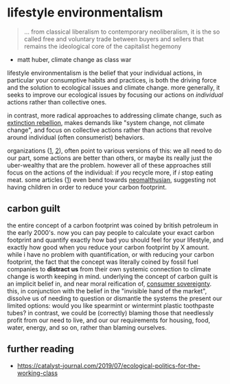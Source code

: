 # lifestyle environmentalism

> ... from classical liberalism to contemporary neoliberalism, it is the so called free and voluntary trade between buyers and sellers that remains the ideological core of the capitalist hegemony

- matt huber, climate change as class war

lifestyle environmentalism is the belief that your individual actions, in
particular your consumptive habits and practices, is both the driving force and the solution to ecological issues and climate change. more generally, it seeks to improve our ecological issues by focusing our actions on _individual_ actions rather than collective ones.

in contrast, more radical approaches to addressing climate change,
such as [extinction rebellion](https://rebellion.global/),
makes demands like "system change, not climate change", and focus on collective
actions rather than actions that revolve around individual (often consumerist)
behaviors.

organizations ([1](https://www.cdc.gov/sustainability/lifestyle/index.htm),
[2](https://www.theguardian.com/environment/2022/mar/07/six-key-lifestyle-changes-can-help-avert-the-climate-crisis-study-finds)),
often point to various versions of this: we all need to do our part, some
actions are better than others, or maybe its really just the uber-wealthy that
are the problem. however all of these approaches still focus on the actions of
the individual: if _you_ recycle more, if _i_ stop eating
meat. some articles
([1](https://www.science.org/content/article/best-way-reduce-your-carbon-footprint-one-government-isn-t-telling-you-about))
even bend towards [neomalthusian](https://en.wikipedia.org/wiki/Malthusianism),
suggesting not having children in order to reduce your carbon footprint.

## carbon guilt

the entire concept of a carbon footprint was coined by british petroleum in the
early 2000's. now you can pay people to calculate your exact carbon footprint
and quantify exactly how bad you should feel for your lifestyle, and exactly
how good when you reduce your carbon footprint by X amount. while i have no
problem with quantification, or with reducing your carbon footprint, the fact
that the concept was literally coined by fossil fuel companies to **distract us**
from their own systemic connection to climate change is worth keeping in mind.
underlying the concept of carbon guilt is an implicit belief in, and near
moral reification of, [consumer sovereignty](https://en.wikipedia.org/wiki/Consumer_sovereignty).
this, in conjunction with the belief in the "invisible hand of the market",
dissolve us of needing to question or dismantle the systems the present our
limited options: would you like spearmint or wintermint plastic toothpaste tubes?
in contrast, we could be (correctly) blaming those that needlessly profit
from our need to live, and our our requirements for housing, food,
water, energy, and so on, rather than blaming ourselves.

## further reading

- https://catalyst-journal.com/2019/07/ecological-politics-for-the-working-class
